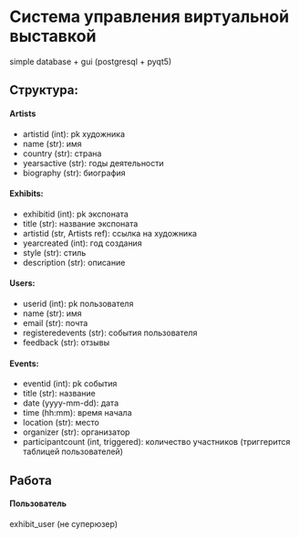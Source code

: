 # Система управления виртуальной выставкой
simple database + gui (postgresql + pyqt5)
## Структура: 
#### Artists
* artistid (int): pk художника
* name (str): имя
* country (str): страна
* yearsactive (str): годы деятельности
* biography (str): биография
#### Exhibits: 
* exhibitid (int): pk экспоната
* title (str): название экспоната
* artistid (str, Artists ref): ссылка на художника
* yearcreated (int): год создания
* style (str): стиль
* description (str): описание
#### Users: 
* userid (int): pk пользователя
* name (str): имя
* email (str): почта
* registeredevents (str): события пользователя
* feedback (str): отзывы
#### Events: 
* eventid (int): pk события
* title (str): название
* date (yyyy-mm-dd): дата
* time (hh:mm): время начала
* location (str): место
* organizer (str): организатор
* participantcount (int, triggered): количество участников (триггерится таблицей пользователей)
## Работа
#### Пользователь
exhibit_user (не суперюзер)
